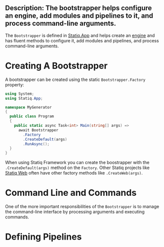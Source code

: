 Description: The bootstrapper helps configure an engine, add modules and pipelines to it, and process command-line arguments.
---
The `Bootstrapper` is defined in [Statiq.App](https://www.nuget.org/packages/Statiq.App) and helps create an [engine](/framework/core/concepts/execution#engine) and has fluent methods to configure it, add modules and pipelines, and process command-line arguments.

# Creating A Bootstrapper

A bootstrapper can be created using the static `Bootstrapper.Factory` property:

```csharp
using System;
using Statiq.App;

namespace MyGenerator
{
  public class Program
  {
    public static async Task<int> Main(string[] args) =>
      await Bootstrapper
        .Factory
        .CreateDefault(args)
        .RunAsync();
  }
}
```

When using Statiq Framework you can create the boostrapper with the `.CreateDefault(args)` method on the `Factory`. Other Statiq projects like [Statiq Web](/web) often have other factory methods like `.CreateWeb(args)`.

# Command Line and Commands

One of the more important responsibilities of the `Bootstrapper` is to manage the command-line interface by processing arguments and executing commands.

# Defining Pipelines